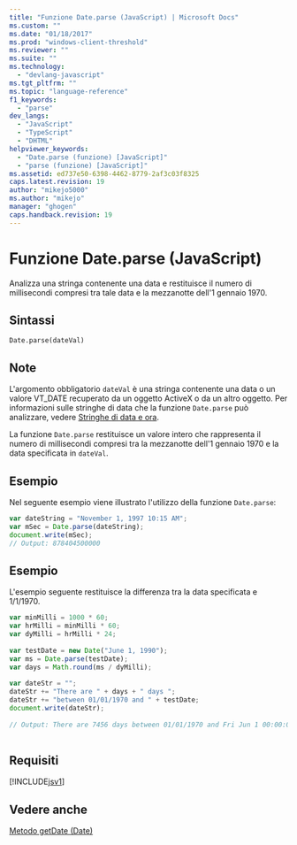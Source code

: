 ```yaml
---
title: "Funzione Date.parse (JavaScript) | Microsoft Docs"
ms.custom: ""
ms.date: "01/18/2017"
ms.prod: "windows-client-threshold"
ms.reviewer: ""
ms.suite: ""
ms.technology: 
  - "devlang-javascript"
ms.tgt_pltfrm: ""
ms.topic: "language-reference"
f1_keywords: 
  - "parse"
dev_langs: 
  - "JavaScript"
  - "TypeScript"
  - "DHTML"
helpviewer_keywords: 
  - "Date.parse (funzione) [JavaScript]"
  - "parse (funzione) [JavaScript]"
ms.assetid: ed737e50-6398-4462-8779-2af3c03f8325
caps.latest.revision: 19
author: "mikejo5000"
ms.author: "mikejo"
manager: "ghogen"
caps.handback.revision: 19
---
```

# Funzione Date.parse (JavaScript)
Analizza una stringa contenente una data e restituisce il numero di millisecondi compresi tra tale data e la mezzanotte dell'1 gennaio 1970.  
  
## Sintassi  
  
```  
Date.parse(dateVal)   
```  
  
## Note  
 L'argomento obbligatorio `dateVal` è una stringa contenente una data o un valore VT\_DATE recuperato da un oggetto ActiveX o da un altro oggetto.  Per informazioni sulle stringhe di data che la funzione `Date.parse` può analizzare, vedere [Stringhe di data e ora](../../javascript/date-and-time-strings-javascript.md).  
  
 La funzione `Date.parse` restituisce un valore intero che rappresenta il numero di millisecondi compresi tra la mezzanotte dell'1 gennaio 1970 e la data specificata in `dateVal`.  
  
## Esempio  
 Nel seguente esempio viene illustrato l'utilizzo della funzione `Date.parse`:  
  
```javascript  
var dateString = "November 1, 1997 10:15 AM";  
var mSec = Date.parse(dateString);  
document.write(mSec);  
// Output: 878404500000  
```  
  
## Esempio  
 L'esempio seguente restituisce la differenza tra la data specificata e 1\/1\/1970.  
  
```javascript  
var minMilli = 1000 * 60;  
var hrMilli = minMilli * 60;  
var dyMilli = hrMilli * 24;  
  
var testDate = new Date("June 1, 1990");  
var ms = Date.parse(testDate);  
var days = Math.round(ms / dyMilli);  
  
var dateStr = "";  
dateStr += "There are " + days + " days ";  
dateStr += "between 01/01/1970 and " + testDate;  
document.write(dateStr);  
  
// Output: There are 7456 days between 01/01/1970 and Fri Jun 1 00:00:00 PDT 1990  
  
```  
  
## Requisiti  
 [!INCLUDE[jsv1](../../javascript/misc/includes/jsv1-md.md)]  
  
## Vedere anche  
 [Metodo getDate \(Date\)](../../javascript/reference/getdate-method-date-javascript.md)